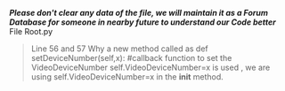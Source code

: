 ***Please don't clear any data of the file, we will maintain it as a 
Forum Database for someone in nearby future to understand our Code better***
File Root.py 
>Line 56 and 57
  Why a new method called as
      def setDeviceNumber(self,x): #callback function to set the VideoDeviceNumber 
		  self.VideoDeviceNumber=x
 is used , we are using
     self.VideoDeviceNumber=x in the __init__ method.
